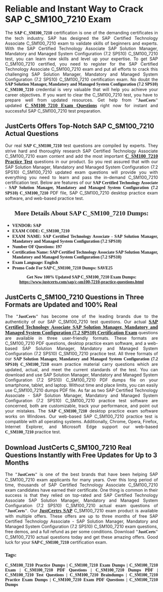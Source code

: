 <h1><strong>Reliable and Instant Way to Crack SAP C_SM100_7210 Exam</strong></h1>

<p style="text-align: justify;">The <span style="font-family:Georgia,serif;"><strong>SAP C_SM100_7210</strong></span> certification is one of the demanding certificates in the tech industry. SAP has designed the SAP Certified Technology Associate C_SM100_7210 exam to validate skills of beginners and experts. With the SAP Certified Technology Associate SAP Solution Manager, Mandatory and Managed System Configuration (7.2 SPS10) C_SM100_7210 test, you can learn new skills and level up your expertise. To get SAP C_SM100_7210 certified, you need to register for the SAP Certified Technology Associate C_SM100_7210 exam and put all efforts to crack this challenging SAP Solution Manager, Mandatory and Managed System Configuration (7.2 SPS10) C_SM100_7210 certification exam. No doubt the <span style="font-family:Georgia,serif;"><strong>SAP Solution Manager, Mandatory and Managed System Configuration (7.2 SPS10) C_SM100_7210</strong></span> credential is very valuable that will help you achieve your career objectives. If you want to clear the C_SM100_7210 test, you have to prepare well from updated resources. Get help from <span style="font-size:14px;"><span style="font-family:Georgia,serif;"><strong>"JustCerts"</strong></span></span> updated <a href="https://www.justcerts.com/sap/c-sm100-7210-practice-questions.html"><span style="font-size:16px;"><span style="font-family:Georgia,serif;"><strong>C_SM100_7210 Exam Questions</strong></span></span></a> right now for instant and successful SAP C_SM100_7210 test preparation.</p>

<h2><strong>JustCerts Offers Top-Notch SAP C_SM100_7210 Actual Questions </strong></h2>

<p style="text-align: justify;">Our real <span style="font-family:Georgia,serif;"><strong>SAP C_SM100_7210</strong></span> test questions are compiled by experts. They strive hard and thoroughly research SAP Certified Technology Associate C_SM100_7210 exam content and add the most important <a href="https://www.justcerts.com/sap/c-sm100-7210-practice-questions.html"><span style="font-size:16px;"><span style="font-family:Georgia,serif;"><strong>C_SM100_7210 Practice Test</strong></span></span></a> questions in our product. So you rest assured that with our SAP Solution Manager, Mandatory and Managed System Configuration (7.2 SPS10) C_SM100_7210 updated exam questions will provide you with everything you need to learn and pass the in-demand C_SM100_7210 certification test. Below are features of our <span style="font-family:Georgia,serif;"><strong>SAP Certified Technology Associate - SAP Solution Manager, Mandatory and Managed System Configuration (7.2 SPS10) C_SM100_7210</strong></span> PDF file, SAP C_SM100_7210 desktop practice exam software, and web-based practice test.</p>

<h2 style="text-align: center;"><strong><span style="font-family:Georgia,serif;">More Details About SAP C_SM100_7210 Dumps:</span></strong></h2>

<ul>
	<li style="text-align: justify;"><span style="font-size:14px;"><span style="font-family:Georgia,serif;"><strong>VENDOR: SAP</strong></span></span></li>
	<li style="text-align: justify;"><span style="font-size:14px;"><span style="font-family:Georgia,serif;"><strong>EXAM CODE: C_SM100_7210</strong></span></span></li>
	<li style="text-align: justify;"><span style="font-size:14px;"><span style="font-family:Georgia,serif;"><strong>EXAM NAME: SAP Certified Technology Associate - SAP Solution Manager, Mandatory and Managed System Configuration (7.2 SPS10)</strong></span></span></li>
	<li style="text-align: justify;"><span style="font-size:14px;"><span style="font-family:Georgia,serif;"><strong>Number OF Questions: 197</strong></span></span></li>
	<li style="text-align: justify;"><span style="font-size:14px;"><span style="font-family:Georgia,serif;"><strong>Certification Name: SAP Certified Technology Associate SAP Solution Manager, Mandatory and Managed System Configuration (7.2 SPS10)</strong></span></span></li>
	<li style="text-align: justify;"><span style="font-size:14px;"><span style="font-family:Georgia,serif;"><strong>Exam Language: English</strong></span></span></li>
	<li style="text-align: justify;"><span style="font-size:14px;"><span style="font-family:Georgia,serif;"><strong>Promo Code For SAP C_SM100_7210 Dumps: SAVE25</strong></span></span></li>
</ul>

<p style="text-align: center;"><strong><span style="font-family:Georgia,serif;"><span style="font-size:14px;">Get Now 100% Updated SAP C_SM100_7210 Exam Dumps:</span> <a href="https://www.justcerts.com/sap/c-sm100-7210-practice-questions.html">https://www.justcerts.com/sap/c-sm100-7210-practice-questions.html</a></span></strong></p>

<h2><strong>JustCerts C_SM100_7210 Questions in Three Formats are Updated and 100% Real</strong></h2>

<p style="text-align: justify;">The <span style="font-size:14px;"><span style="font-family:Georgia,serif;"><strong>"JustCerts"</strong></span></span> has become one of the leading brands due to the authenticity of our SAP C_SM100_7210 test questions. Our actual <a href="https://www.justcerts.com/sap/sap-certified-technology-associate-certification-exams.html"><span style="font-size:16px;"><span style="font-family:Georgia,serif;"><strong>SAP Certified Technology Associate SAP Solution Manager, Mandatory and Managed System Configuration (7.2 SPS10) Certification Exam</strong></span></span></a> questions are available in three user-friendly formats. These formats are C_SM100_7210 PDF questions, desktop practice exam software, and a web-based SAP Solution Manager, Mandatory and Managed System Configuration (7.2 SPS10) C_SM100_7210 practice test. All three formats of our <strong><span style="font-family:Georgia,serif;">SAP Solution Manager, Mandatory and Managed System Configuration (7.2 SPS10) C_SM100_7210</span></strong> exam practice material carry questions which are updated, actual, and meet the current standards of the test. You can download and use SAP Solution Manager, Mandatory and Managed System Configuration (7.2 SPS10) C_SM100_7210 PDF dumps file on your smartphone, tablet, and laptop. Without time and place limits, you can easily use C_SM100_7210 dumps PDF file. As far as two SAP Certified Technology Associate - SAP Solution Manager, Mandatory and Managed System Configuration (7.2 SPS10) C_SM100_7210 practice test software are concerned, both are customizable, track your performance, and point out your mistakes. The <span style="font-family:Georgia,serif;"><strong>SAP C_SM100_7210</strong></span> desktop practice exam software works on Windows. Our web-based SAP C_SM100_7210 practice test is compatible with all operating systems. Additionally, Chrome, Opera, Firefox, Internet Explorer, and Microsoft Edge support our web-based <span style="font-family:Georgia,serif;"><strong>C_SM100_7210 </strong></span> practice test.</p>

<h2><strong>Download JustCerts C_SM100_7210 Real Questions Instantly with Free Updates for Up to 3 Months</strong></h2>

<p style="text-align: justify;">The <span style="font-family:Georgia,serif;"><span style="font-size:14px;"><strong>"JustCerts"</strong></span></span> is one of the best brands that have been helping SAP C_SM100_7210 exam applicants for many years. Over this long period of time, thousands of SAP Certified Technology Associate C_SM100_7210 exam candidates have earned their certificate. One thing is common in their success is that they relied on top-rated and SAP Certified Technology Associate SAP Solution Manager, Mandatory and Managed System Configuration (7.2 SPS10) C_SM100_7210 actual exam questions of <span style="font-family:Georgia,serif;"><span style="font-size:14px;"><strong>"JustCerts"</strong></span></span>. Our <a href="https://www.justcerts.com/sap-certification-exams.html"><span style="font-size:16px;"><span style="font-family:Georgia,serif;"><strong>JustCertrs SAP</strong></span></span></a> C_SM100_7210 exam product is available with multiple offers. These offers are up to three months of free SAP Certified Technology Associate - SAP Solution Manager, Mandatory and Managed System Configuration (7.2 SPS10) C_SM100_7210 exam questions, free demos, and a full refund as per some conditions. Download <span style="font-family:Georgia,serif;"><span style="font-size:14px;"><strong>"JustCerts"</strong></span></span> C_SM100_7210 actual questions today and get these amazing offers. Good luck for your <span style="font-family:Georgia,serif;"><strong>SAP C_SM100_7210</strong></span> certification exam.</p>

<h3 style="text-align: justify;"><span style="font-family:Georgia,serif;"><strong>Tags:</strong></span></h3>

<p style="text-align: justify;"><span style="font-family:Georgia,serif;"><strong>C_SM100_7210 Practice Dumps | C_SM100_7210 Exam Dumps | C_SM100_7210 Exam | C_SM100_7210 PDF Questions | C_SM100_7210 Dumps PDF | C_SM100_7210 Test Questions | C_SM100_7210 Braindumps | C_SM100_7210 Practice Exam Dumps | C_SM100_7210 Exam PDF Questions | C_SM100_7210 Dumps</strong></span></p>
